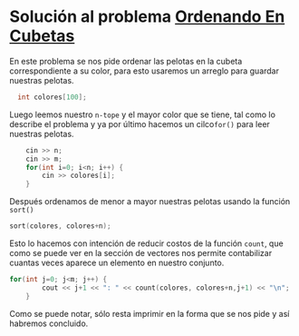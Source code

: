 # Solución al problema [Ordenando En Cubetas](https://omegaup.com/arena/problem/Ordenando-en-cubetas/#problems)

En este problema se nos pide ordenar las pelotas en la cubeta correspondiente a su color, para esto usaremos un arreglo para guardar nuestras pelotas.

```C++
  int colores[100];
```
Luego leemos nuestro `n-tope` y el mayor color que se tiene, tal como lo describe el problema y ya por último hacemos un cilco`for()` para leer nuestras pelotas.

```C++
    cin >> n;
    cin >> m;
    for(int i=0; i<n; i++) {
        cin >> colores[i];
    }
```

Después ordenamos de menor a mayor nuestras pelotas usando la función `sort()`

```C++
sort(colores, colores+n);
```

Esto lo hacemos con intención de reducir costos de la función `count`, que como se puede ver en la sección de vectores nos permite contabilizar cuantas veces aparece
un elemento en nuestro conjunto.

```C++
for(int j=0; j<m; j++) {
        cout << j+1 << ": " << count(colores, colores+n,j+1) << "\n";
    }
```
Como se puede notar, sólo resta imprimir en la forma que se nos pide y así habremos concluido. 
